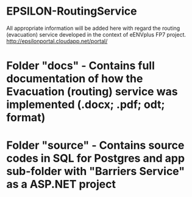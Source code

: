 # EPSILON-RoutingService
All appropriate information will be added here with regard the routing (evacuation) service developed in the context of eENVplus FP7 project. http://epsilonportal.cloudapp.net/portal/  

# Folder "docs" - Contains full documentation of how the Evacuation (routing) service was implemented (.docx; .pdf; odt; format)
# Folder "source" - Contains source codes in SQL for Postgres and app sub-folder with "Barriers Service"  as a ASP.NET project
